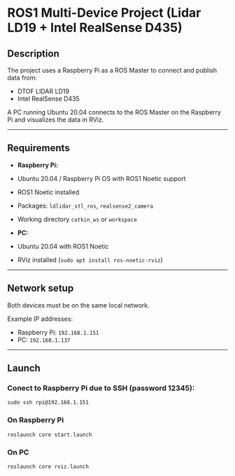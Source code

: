 # ROS1 Multi-Device Project (Lidar LD19 + Intel RealSense D435)

## Description
The project uses a Raspberry Pi as a ROS Master to connect and publish data from:
- DTOF LIDAR LD19
- Intel RealSense D435

A PC running Ubuntu 20.04 connects to the ROS Master on the Raspberry Pi and visualizes the data in RViz.

---

## Requirements
- **Raspberry Pi:**
- Ubuntu 20.04 / Raspberry Pi OS with ROS1 Noetic support
- ROS1 Noetic installed
- Packages: `ldlidar_stl_ros`, `realsense2_camera`
- Working directory `catkin_ws` or `workspace`

- **PC:**
- Ubuntu 20.04 with ROS1 Noetic
- RViz installed (`sudo apt install ros-noetic-rviz`)

---

## Network setup
Both devices must be on the same local network.

Example IP addresses:
- Raspberry Pi: `192.168.1.151`
- PC: `192.168.1.137`

---

## Launch
### Conect to Raspberry Pi due to SSH (password 12345):
```
sudo ssh rpi@192.168.1.151
```

### On Raspberry Pi
```
roslaunch core start.launch
```

### On PC
```
roslaunch core rviz.launch
```
